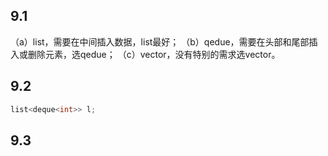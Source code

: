 ## 9.1
（a）list，需要在中间插入数据，list最好；
（b）qedue，需要在头部和尾部插入或删除元素，选qedue；
（c）vector，没有特别的需求选vector。

## 9.2
```cpp
list<deque<int>> l;
```

## 9.3
